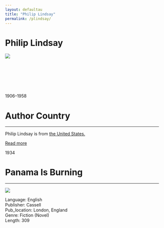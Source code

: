 ```yaml
---
layout: defaultau
title: "Philip Lindsay"
permalink: /plindsay/
---
```

<!-- partial:index.partial.html -->
<div class="content">
     <h1>Philip Lindsay</h1>
    <div class="quote">
        <div><img src="https://collectionimages.npg.org.uk/std/mw217898/Philip-Lindsay.jpg" class="logo"></div>
    </div>
    <div class="timeline">
        <div style="padding-bottom:100px;"></div>
        <div class="block">
             <div class="date right"><p class="right"> 1906–1958 </p></div>
            <div class="dot"></div>
            <div class="left first">
            <div class="author_country">
                <h1>Author Country</h1><hr>
          <div class="aclocation">  <p>Philip Lindsay is from <a href="{{ site.baseurl }}/1"> the United States.</a></p></div>
              <div class="acreadmore">  <a href="https://de.wikipedia.org/wiki/Philip_Lindsay" target="_blank">Read more</a></div>
            </div>
            </div>
        <div class="block">
            <div class="date left"><p class="left">1934</p></div>
            <div class="dot"></div>
            <div class="right">
                <h1>Panama Is Burning</h1><hr>
                <p><img src="https://i.gr-assets.com/images/S/compressed.photo.goodreads.com/books/1265749354l/7714548.jpg"></p>
                <p>
                Language: English<br/>
                Publisher: Cassell<br/>
                Pub_location: London, England<br/>
                Genre: Fiction (Novel)<br/>
                Length: 309<br/>                   </p>
            </div>
        </div>
  <!-- partial -->
<script src='https://cdnjs.cloudflare.com/ajax/libs/jquery/3.1.1/jquery.min.js'></script><script  src="{{ site.baseurl }}/assets/js/authorscript.js"></script>